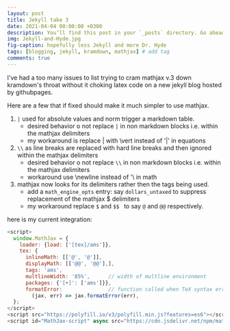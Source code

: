 ```yaml
---
layout: post
title: Jekyll take 3 
date: 2021-04-04 00:00:00 +0300
description: You’ll find this post in your `_posts` directory. Go ahead and edit it and re-build the site to see your changes. # Add post description (optional)
img: Jekyll-and-Hyde.jpg
fig-caption: hopefully less Jekyll and more Dr. Hyde 
tags: [blogging, jekyll, kramdown, mathjax] # add tag
comments: true
---
```

I've had a too many issues to list trying to cram mathjax v.3 down  kramdown's throat without it choking latex code on a new jekyll blog hosted by githubpages. 

Here are a few that if fixed should make it much simpler to use mathjax. 

1. `|` used for absolute values and norm trigger a markdown table.
     - desired behavior o not replace `|` in non markdown blocks i.e. within the mathjax delimiters 
     - my workaround is replace | with \vert instead of '|' in equations
2. `\\` as line breaks are replaced with hard line breaks and then ignored within the mathjax delimiters 
     - desired behavior o not replace `\\` in non markdown blocks i.e. within the mathjax delimiters
     - workaround use \newline instead of '\\ in math
3. mathjax now looks for its delimiters  rather then the tags being used.
    - add a `math_engine_opts` entry:  say `dollars_untaxed` to suppress replacement of the mathjax $ delimiters 
    - my workaround replace `$` and `$$ ` to  say `@`  and `@@` respectively.

here is my current integration:

```javascript
<script>
  window.MathJax = {
    loader: {load: ['[tex]/ams']},
    tex: {
      inlineMath: [['@', '@']],
      displayMath: [['@@', '@@'],],
      tags: 'ams',
      multlineWidth: '85%',      // width of multline environment
      packages: {'[+]': ['ams']}},
      formatError:               // function called when TeX syntax errors occur
        (jax, err) => jax.formatError(err),
  };
</script>
<script src="https://polyfill.io/v3/polyfill.min.js?features=es6"></script>
<script id="MathJax-script" async src="https://cdn.jsdelivr.net/npm/mathjax@3/es5/tex-mml-chtml.js"></script>`

    


